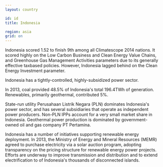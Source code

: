 ```yaml
---
layout: country

id: id
title: Indonesia

region: asia
grid: on
---
```

Indonesia scored 1.52 to finish 9th among all Climatescope 2014 nations. It scored highly on the Low Carbon Business and Clean Energy Value Chains, and Greenhouse Gas Management Activities parameters due to its generally effective taxbased policies. However, Indonesia lagged behind on the Clean Energy Investment parameter.

Indonesia has a tightly-controlled, highly-subsidized power sector.

In 2013, coal provided 48.5% of Indonesia's total 196.4TWh of generation. Renewables, primarily geothermal, contributed 5%.

State-run utility Perusahaan Listrik Negara (PLN) dominates Indonesia's power sector, and has several subsidiaries that operate as independent power producers. Non-PLN IPPs account for a very small market share in Indonesia. Geothermal power production is dominated by government-owned oil and gas company PT Pertamina.

Indonesia has a number of initiatives supporting renewable energy deployment. In 2013, the Ministry of Energy and Mineral Resources (MEMR) agreed to purchase electricity via a solar auction program, adopting transparency on the pricing structure for renewable energy power projects. Efforts are underway to improve transmission and distribution and to extend electrification to of Indonesia's thousands of disconnected islands.
